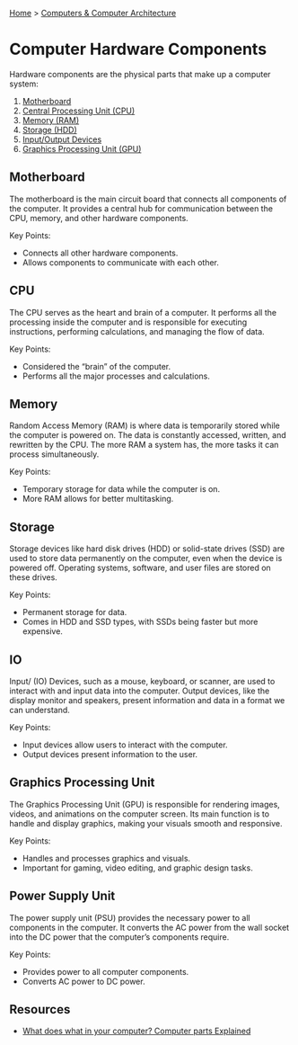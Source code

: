 [Home](../../README.md) > [Computers & Computer Architecture](./README.md)

# Computer Hardware Components

Hardware components are the physical parts that make up a computer system:
1. [Motherboard](#motherboard)
1. [Central Processing Unit (CPU)](#cpu)
1. [Memory (RAM)](#memory)
1. [Storage (HDD)](#storage)
1. [Input/Output Devices](#io)
1. [Graphics Processing Unit (GPU)](#graphics-processing-unit)


## Motherboard

The motherboard is the main circuit board that connects all components of the computer. It provides a central hub for communication between the CPU, memory, and other hardware components.

Key Points:
- Connects all other hardware components.
- Allows components to communicate with each other.


## CPU

The CPU serves as the heart and brain of a computer. It performs all the processing inside the computer and is responsible for executing instructions, performing calculations, and managing the flow of data.

Key Points:
- Considered the “brain” of the computer.
- Performs all the major processes and calculations.


## Memory

Random Access Memory (RAM) is where data is temporarily stored while the computer is powered on. The data is constantly accessed, written, and rewritten by the CPU. The more RAM a system has, the more tasks it can process simultaneously.

Key Points:
- Temporary storage for data while the computer is on.
- More RAM allows for better multitasking.


## Storage

Storage devices like hard disk drives (HDD) or solid-state drives (SSD) are used to store data permanently on the computer, even when the device is powered off. Operating systems, software, and user files are stored on these drives.

Key Points:
- Permanent storage for data.
- Comes in HDD and SSD types, with SSDs being faster but more expensive.


## IO

Input/ (IO) Devices, such as a mouse, keyboard, or scanner, are used to interact with and input data into the computer. Output devices, like the display monitor and speakers, present information and data in a format we can understand.

Key Points:
- Input devices allow users to interact with the computer.
- Output devices present information to the user.


## Graphics Processing Unit

The Graphics Processing Unit (GPU) is responsible for rendering images, videos, and animations on the computer screen. Its main function is to handle and display graphics, making your visuals smooth and responsive.

Key Points:
- Handles and processes graphics and visuals.
- Important for gaming, video editing, and graphic design tasks.


## Power Supply Unit

The power supply unit (PSU) provides the necessary power to all components in the computer. It converts the AC power from the wall socket into the DC power that the computer’s components require.

Key Points:
- Provides power to all computer components.
- Converts AC power to DC power.


## Resources
- [What does what in your computer? Computer parts Explained](https://www.youtube.com/watch?v=ExxFxD4OSZ0)
